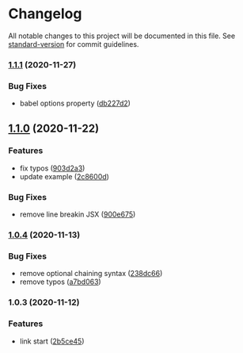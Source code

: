 # Changelog

All notable changes to this project will be documented in this file. See [standard-version](https://github.com/conventional-changelog/standard-version) for commit guidelines.

### [1.1.1](https://github.com/zixiCat/babel-plugin-react-i18next/compare/v1.1.0...v1.1.1) (2020-11-27)


### Bug Fixes

* babel options property ([db227d2](https://github.com/zixiCat/babel-plugin-react-i18next/commit/db227d2a318a039047a1f72bbfa05c37d0a6e990))

## [1.1.0](https://github.com/zixiCat/babel-plugin-react-i18next/compare/v1.0.4...v1.1.0) (2020-11-22)


### Features

* fix typos ([903d2a3](https://github.com/zixiCat/babel-plugin-react-i18next/commit/903d2a39942cf6f13eb13506bcf78fb9b1823579))
* update example ([2c8600d](https://github.com/zixiCat/babel-plugin-react-i18next/commit/2c8600dba74ca8ecd3966d2a453043cc3ad34a9a))


### Bug Fixes

* remove line breakin JSX ([900e675](https://github.com/zixiCat/babel-plugin-react-i18next/commit/900e675731fd80807b7e65ebdcd387ac0a15ff32))

### [1.0.4](https://github.com/zixiCat/babel-plugin-react-i18next/compare/v1.0.3...v1.0.4) (2020-11-13)


### Bug Fixes

* remove optional chaining syntax ([238dc66](https://github.com/zixiCat/babel-plugin-react-i18next/commit/238dc66fe691d767cbf1242d23fe6003f357167d))
* remove typos ([a7bd063](https://github.com/zixiCat/babel-plugin-react-i18next/commit/a7bd0635ff122444b9a7dffa57a69ff74b13b51d))

### 1.0.3 (2020-11-12)


### Features

* link start ([2b5ce45](https://github.com/zixiCat/babel-plugin-react-i18next/commit/2b5ce45d05b55543107cc45b66397d0e5192ee03))

